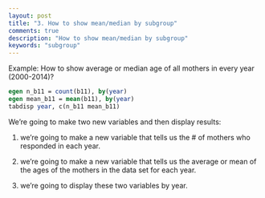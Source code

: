 ```yaml
---
layout: post
title: "3. How to show mean/median by subgroup"
comments: true
description: "How to show mean/median by subgroup"
keywords: "subgroup"
---
```


Example: How to show average or median age of all mothers in every year (2000-2014)?

```stata
egen n_b11 = count(b11), by(year)
egen mean_b11 = mean(b11), by(year)
tabdisp year, c(n_b11 mean_b11)

```

We’re going to make two new variables and then display results:

1) we’re going to make a new variable that tells us the # of mothers who responded in each year.  

2) we’re going to make a new variable that tells us the average or mean of the ages of the mothers in the data set for each year. 
3) we’re going to display these two variables by year. 





